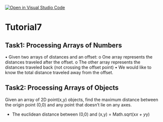 [![Open in Visual Studio Code](https://classroom.github.com/assets/open-in-vscode-f059dc9a6f8d3a56e377f745f24479a46679e63a5d9fe6f495e02850cd0d8118.svg)](https://classroom.github.com/online_ide?assignment_repo_id=6332748&assignment_repo_type=AssignmentRepo)
# Tutorial7
## Task1: Processing Arrays of Numbers
•	Given two arrays of distances and an offset:
  o	One array represents the distances traveled after the offset.
  o	The other array represents the distances traveled back (not crossing the offset point)
•	We would like to know the total distance traveled away from the offset.

## Task2: Processing Arrays of Objects
Given an array of 2D point(x,y) objects, find the maximum distance between the origin point (0,0) and any point that doesn’t lie on any axes.
-	The euclidean distance between (0,0) and (x,y) = Math.sqrt(x*x + y*y)

